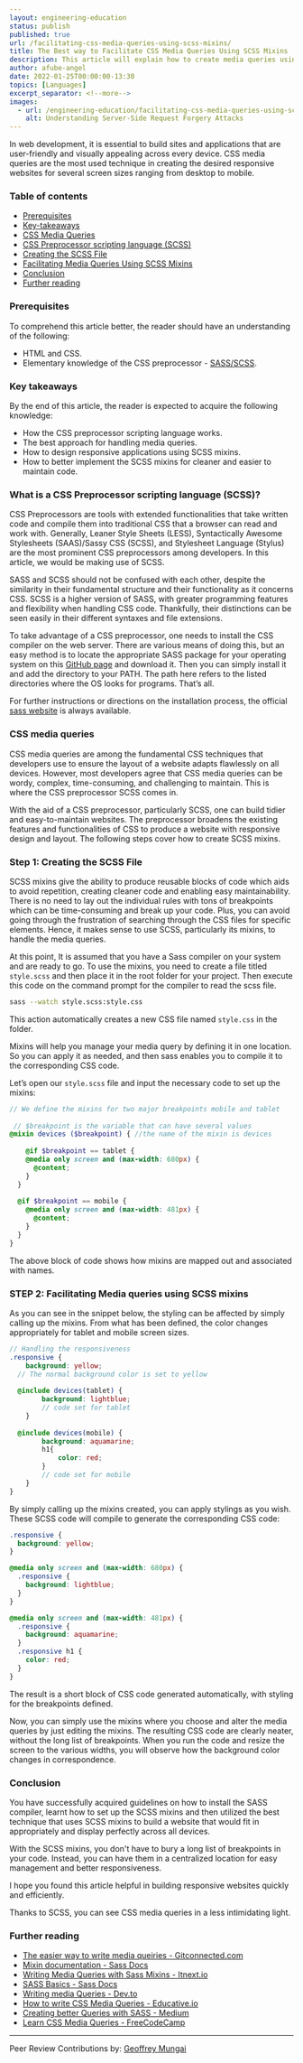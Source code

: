 ```yaml
---
layout: engineering-education
status: publish
published: true
url: /facilitating-css-media-queries-using-scss-mixins/
title: The Best way to Facilitate CSS Media Queries Using SCSS Mixins
description: This article will explain how to create media queries using SCSS mixins. It will also show how to use the @include function to apply the media queries.
author: afube-angel
date: 2022-01-25T00:00:00-13:30
topics: [Languages]
excerpt_separator: <!--more-->
images:
  - url: /engineering-education/facilitating-css-media-queries-using-scss-mixins/hero.jpg
    alt: Understanding Server-Side Request Forgery Attacks
---
```

In web development, it is essential to build sites and applications that are user-friendly and visually appealing across every device. CSS media queries are the most used technique in creating the desired responsive websites for several screen sizes ranging from desktop to mobile.
<!--more-->

### Table of contents
- [Prerequisites](#prerequisites)
- [Key-takeaways](#key-takeaways)
- [CSS Media Queries](#css-media-queries)
- [CSS Preprocessor scripting language (SCSS)](#css-preprocessor-scripting-language-(SCSS))
- [Creating the SCSS File](#creating-the-sccs-file)
- [Facilitating Media Queries Using SCSS Mixins](#facilitating-media-queries-using-scss-mixins)
- [Conclusion](#conclusion)
- [Further reading](#further-reading)

### Prerequisites
To comprehend this article better, the reader should have an understanding of the following:
- HTML and CSS.
- Elementary knowledge of the CSS preprocessor - [SASS/SCSS](http://sass-lang.com).

### Key takeaways
By the end of this article, the reader is expected to acquire the following knowledge: 
- How the CSS preprocessor scripting language works.
- The best approach for handling media queries.
- How to design responsive applications using SCSS mixins.
- How to better implement the SCSS mixins for cleaner and easier to maintain code.

### What is a CSS Preprocessor scripting language (SCSS)?
CSS Preprocessors are tools with extended functionalities that take written code and compile them into traditional CSS that a browser can read and work with. Generally, Leaner Style Sheets (LESS), Syntactically Awesome Stylesheets (SAAS)/Sassy CSS (SCSS), and Stylesheet Language (Stylus) are the most prominent CSS preprocessors among developers. In this article, we would be making use of SCSS.

SASS and SCSS should not be confused with each other, despite the similarity in their fundamental structure and their functionality as it concerns CSS. SCSS is a higher version of SASS, with greater programming features and flexibility when handling CSS code. Thankfully, their distinctions can be seen easily in their different syntaxes and file extensions.

To take advantage of a CSS preprocessor, one needs to install the CSS compiler on the web server. There are various means of doing this, but an easy method is to locate the appropriate SASS package for your operating system on this [GitHub page](https://github.com/sass/dart-sass/releases/tag/1.43.5) and download it. Then you can simply install it and add the directory to your PATH. The path here refers to the listed directories where the OS looks for programs. That’s all. 

For further instructions or directions on the installation process, the official [sass website](https://sasslang.com) is always available.

### CSS media queries
CSS media queries are among the fundamental CSS techniques that developers use to ensure the layout of a website adapts flawlessly on all devices. However, most developers agree that CSS media queries can be wordy, complex, time-consuming, and challenging to maintain. This is where the CSS preprocessor SCSS comes in.

With the aid of a CSS preprocessor, particularly SCSS, one can build tidier and easy-to-maintain websites. The preprocessor broadens the existing features and functionalities of CSS to produce a website with responsive design and layout. The following steps cover how to create SCSS mixins.

### Step 1: Creating the SCSS File
SCSS mixins give the ability to produce reusable blocks of code which aids to avoid repetition, creating cleaner code and enabling easy maintainability. There is no need to lay out the individual rules with tons of breakpoints which can be time-consuming and break up your code. Plus, you can avoid going through the frustration of searching through the CSS files for specific elements. Hence, it makes sense to use SCSS, particularly its mixins, to handle the media queries.

At this point, It is assumed that you have a Sass compiler on your system and are ready to go. To use the mixins, you need to create a file titled `style.scss` and then place it in the root folder for your project. Then execute this code on the command prompt for the compiler to read the scss file.

```bash
sass --watch style.scss:style.css
```

This action automatically creates a new CSS file named `style.css` in the folder.

Mixins will help you manage your media query by defining it in one location. So you can apply it as needed, and then sass enables you to compile it to the corresponding CSS code.

Let’s open our `style.scss` file and input the necessary code to set up the mixins:

```scss
// We define the mixins for two major breakpoints mobile and tablet
 
 // $breakpoint is the variable that can have several values
@mixin devices ($breakpoint) { //the name of the mixin is devices
  
    @if $breakpoint == tablet {    
    @media only screen and (max-width: 680px) {
      @content;
    }
  }
 
  @if $breakpoint == mobile {
    @media only screen and (max-width: 481px) {
      @content;
    }
  }
}
```

The above block of code shows how mixins are mapped out and associated with names.

### STEP 2: Facilitating Media queries using SCSS mixins
As you can see in the snippet below, the styling can be affected by simply calling up the mixins. From what has been defined, the color changes appropriately for tablet and mobile screen sizes.

```scss
// Handling the responsiveness
.responsive {
    background: yellow;
  // The normal background color is set to yellow
 
  @include devices(tablet) {
        background: lightblue;
        // code set for tablet
    }
 
  @include devices(mobile) {
        background: aquamarine;
        h1{
            color: red;
        }
        // code set for mobile    
    }
}
```

By simply calling up the mixins created, you can apply stylings as you wish. These SCSS code will compile to generate the corresponding CSS code:

```CSS
.responsive { 
  background: yellow;
}

@media only screen and (max-width: 680px) {
  .responsive {
    background: lightblue;
  }
}

@media only screen and (max-width: 481px) {
  .responsive {
    background: aquamarine;
  }
  .responsive h1 {
    color: red;
  }
}
```

The result is a short block of CSS code generated automatically, with styling for the breakpoints defined.

Now, you can simply use the mixins where you choose and alter the media queries by just editing the mixins. The resulting CSS code are clearly neater, without the long list of breakpoints. When you run the code and resize the screen to the various widths, you will observe how the background color changes in correspondence.

### Conclusion
You have successfully acquired guidelines on how to install the SASS compiler, learnt how to set up the SCSS mixins and then utilized the best technique that uses SCSS mixins to build a website that would fit in appropriately and display perfectly across all devices.

With the SCSS mixins, you don't have to bury a long list of breakpoints in your code. Instead, you can have them in a centralized location for easy management and better responsiveness.

I hope you found this article helpful in building responsive websites quickly and efficiently.

Thanks to SCSS, you can see CSS media queries in a less intimidating light. 

### Further reading
- [The easier way to write media queiries - Gitconnected.com](https://levelup.gitconnected.com/the-easier-way-to-write-media-queries-with-scss-mixin-c7c956150551)
- [Mixin documentation - Sass Docs](https://sass-lang.com/documentation/at-rules/mixin)
- [Writing Media Queries with Sass Mixins - Itnext.io](https://itnext.io/writing-media-queries-with-sass-mixins-3ea591ea3ea4)
- [SASS Basics - Sass Docs](https://sass-lang.com/guide)
- [Writing media Queries - Dev.to](https://dev.to/heytulsiprasad/easy-to-write-media-queries-using-sass-mixins-1p2f)
- [How to write CSS Media Queries - Educative.io](https://www.educative.io/edpresso/how-to-write-css-media-queries-using-sass-mixins)
- [Creating better Queries with SASS - Medium](https://medium.com/nerd-for-tech/use-sass-to-create-better-media-queries-f5f149dc618c)
- [Learn CSS Media Queries - FreeCodeCamp](https://www.freecodecamp.org/news/learn-css-media-queries-by-building-projects/)

---
Peer Review Contributions by: [Geoffrey Mungai](/engineering-education/authors/geoffrey-mungai/)

